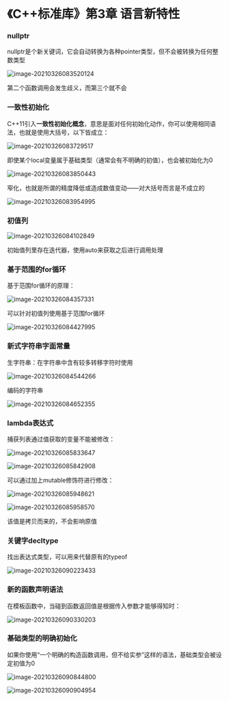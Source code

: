 # 《C++标准库》第3章 语言新特性 

### nullptr

nullptr是个新关键词，它会自动转换为各种pointer类型，但不会被转换为任何整数类型

![image-20210326083520124](C:\Users\94375\AppData\Roaming\Typora\typora-user-images\image-20210326083520124.png)

第二个函数调用会发生歧义，而第三个就不会



### 一致性初始化

C++11引入**一致性初始化概念**，意思是面对任何初始化动作，你可以使用相同语法，也就是使用大括号，以下皆成立：

![image-20210326083729517](C:\Users\94375\AppData\Roaming\Typora\typora-user-images\image-20210326083729517.png)

即使某个local变量属于基础类型（通常会有不明确的初值），也会被初始化为0

![image-20210326083850443](C:\Users\94375\AppData\Roaming\Typora\typora-user-images\image-20210326083850443.png)

窄化，也就是所谓的精度降低或造成数值变动——对大括号而言是不成立的

![image-20210326083954995](C:\Users\94375\AppData\Roaming\Typora\typora-user-images\image-20210326083954995.png)

### 初值列

![image-20210326084102849](C:\Users\94375\AppData\Roaming\Typora\typora-user-images\image-20210326084102849.png)

初始值列里存在迭代器，使用auto来获取之后进行调用处理



### 基于范围的for循环

基于范围for循环的原理：

![image-20210326084357331](C:\Users\94375\AppData\Roaming\Typora\typora-user-images\image-20210326084357331.png)

可以针对初值列使用基于范围for循环

![image-20210326084427995](C:\Users\94375\AppData\Roaming\Typora\typora-user-images\image-20210326084427995.png)

### 新式字符串字面常量

生字符串：在字符串中含有较多转移字符时使用

![image-20210326084544266](C:\Users\94375\AppData\Roaming\Typora\typora-user-images\image-20210326084544266.png)

编码的字符串

![image-20210326084652355](C:\Users\94375\AppData\Roaming\Typora\typora-user-images\image-20210326084652355.png)

### lambda表达式

捕获列表通过值获取的变量不能被修改：

![image-20210326085833647](C:\Users\94375\AppData\Roaming\Typora\typora-user-images\image-20210326085833647.png)

![image-20210326085842908](C:\Users\94375\AppData\Roaming\Typora\typora-user-images\image-20210326085842908.png)

可以通过加上mutable修饰符进行修改：

![image-20210326085948621](C:\Users\94375\AppData\Roaming\Typora\typora-user-images\image-20210326085948621.png)

![image-20210326085958570](C:\Users\94375\AppData\Roaming\Typora\typora-user-images\image-20210326085958570.png)

该值是拷贝而来的，不会影响原值

### 关键字decltype

找出表达式类型，可以用来代替原有的typeof

![image-20210326090223433](C:\Users\94375\AppData\Roaming\Typora\typora-user-images\image-20210326090223433.png)

### 新的函数声明语法

在模板函数中，当碰到函数返回值是根据传入参数才能够得知时：

![image-20210326090330203](C:\Users\94375\AppData\Roaming\Typora\typora-user-images\image-20210326090330203.png)

### 基础类型的明确初始化

如果你使用“一个明确的构造函数调用，但不给实参”这样的语法，基础类型会被设定初值为0

![image-20210326090844800](C:\Users\94375\AppData\Roaming\Typora\typora-user-images\image-20210326090844800.png)

![image-20210326090904954](C:\Users\94375\AppData\Roaming\Typora\typora-user-images\image-20210326090904954.png)